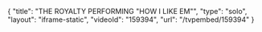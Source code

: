 {
    "title": "THE ROYALTY PERFORMING \"HOW I LIKE EM\"",
    "type": "solo",
    "layout": "iframe-static",
    "videoId": "159394",
    "url": "\/tvpembed\/159394"
}
